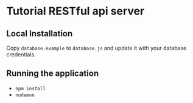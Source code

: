 # Tutorial RESTful api server 

## Local Installation

Copy `database.example` to `database.js` and update it with your database credentials.

## Running the application

* `npm install`
* `nodemon`
